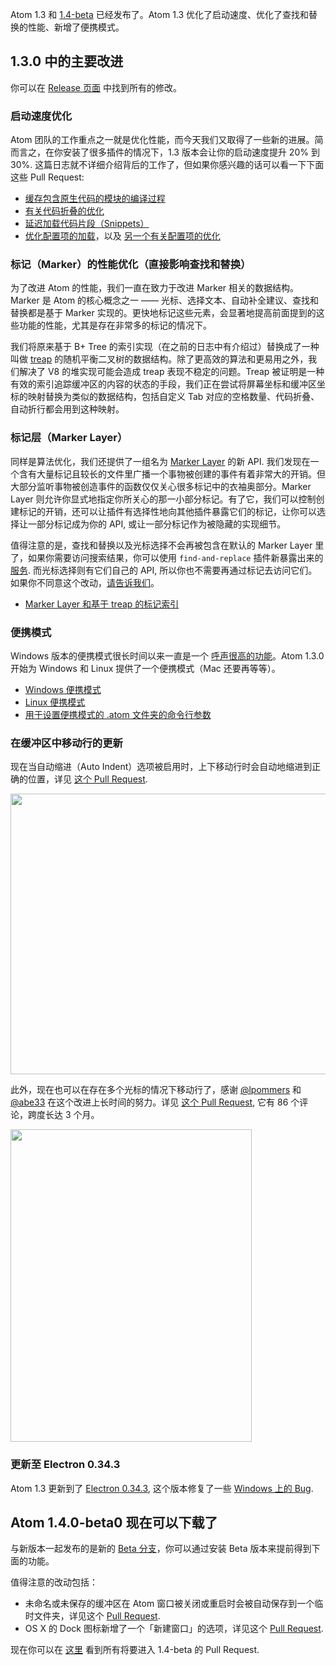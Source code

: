 Atom 1.3 和 [1.4-beta](https://atom.io/beta) 已经发布了。Atom 1.3 优化了启动速度、优化了查找和替换的性能、新增了便携模式。

## 1.3.0 中的主要改进
你可以在 [Release 页面](https://github.com/atom/atom/releases/tag/v1.3.0) 中找到所有的修改。

### 启动速度优化
Atom 团队的工作重点之一就是优化性能，而今天我们又取得了一些新的进展。简而言之，在你安装了很多插件的情况下，1.3 版本会让你的启动速度提升 20% 到 30%. 这篇日志就不详细介绍背后的工作了，但如果你感兴趣的话可以看一下下面这些 Pull Request:

* [缓存包含原生代码的模块的编译过程](https://github.com/atom/atom/pull/9318)
* [有关代码折叠的优化](https://github.com/atom/atom/pull/9468)
* [延迟加载代码片段（Snippets）](https://github.com/atom/atom/pull/9507)
* [优化配置项的加载](https://github.com/atom/atom/pull/9508)，以及 [另一个有关配置项的优化](https://github.com/atom/atom/pull/9524)

### 标记（Marker）的性能优化（直接影响查找和替换）
为了改进 Atom 的性能，我们一直在致力于改进 Marker 相关的数据结构。Marker 是 Atom 的核心概念之一 —— 光标、选择文本、自动补全建议、查找和替换都是基于 Marker 实现的。更快地标记这些元素，会显著地提高前面提到的这些功能的性能，尤其是存在非常多的标记的情况下。

我们将原来基于 B+ Tree 的索引实现（在之前的日志中有介绍过）替换成了一种叫做 [treap](https://en.wikipedia.org/wiki/Treap) 的随机平衡二叉树的数据结构。除了更高效的算法和更易用之外，我们解决了 V8 的堆实现可能会造成 treap 表现不稳定的问题。Treap 被证明是一种有效的索引追踪缓冲区的内容的状态的手段，我们正在尝试将屏幕坐标和缓冲区坐标的映射替换为类似的数据结构，包括自定义 Tab 对应的空格数量、代码折叠、自动折行都会用到这种映射。

### 标记层（Marker Layer）
同样是算法优化，我们还提供了一组名为 [Marker Layer](https://atom.io/docs/api/v1.3.1/TextEditor#instance-addMarkerLayer) 的新 API. 我们发现在一个含有大量标记且较长的文件里广播一个事物被创建的事件有着非常大的开销。但大部分监听事物被创造事件的函数仅仅关心很多标记中的衣袖奥部分。Marker Layer 则允许你显式地指定你所关心的那一小部分标记。有了它，我们可以控制创建标记的开销，还可以让插件有选择性地向其他插件暴露它们的标记，让你可以选择让一部分标记成为你的 API, 或让一部分标记作为被隐藏的实现细节。

值得注意的是，查找和替换以及光标选择不会再被包含在默认的 Marker Layer 里了，如果你需要访问搜索结果，你可以使用 `find-and-replace` 插件新暴露出来的 [服务](https://github.com/atom/find-and-replace#provided-service). 而光标选择则有它们自己的 API, 所以你也不需要再通过标记去访问它们。如果你不同意这个改动，[请告诉我们](https://github.com/atom/atom/issues)。

* [Marker Layer 和基于 treap 的标记索引](https://github.com/atom/atom/pull/9426)

### 便携模式

Windows 版本的便携模式很长时间以来一直是一个 [呼声很高的功能](https://github.com/atom/atom/issues/2939)。Atom 1.3.0 开始为 Windows 和 Linux 提供了一个便携模式（Mac 还要再等等）。

* [Windows 便携模式](https://github.com/atom/atom/pull/8442)
* [Linux 便携模式](https://github.com/atom/atom/pull/9422)
* [用于设置便携模式的 .atom 文件夹的命令行参数](https://github.com/atom/atom/pull/9419)

### 在缓冲区中移动行的更新

现在当自动缩进（Auto Indent）选项被启用时，上下移动行时会自动地缩进到正确的位置，详见 [这个 Pull Request](https://github.com/atom/atom/pull/9104).

<img src="/uploads/default/original/1X/1cd9a0b431f63debdffd77f0778f9b236ffcab94.png" width="611" height="449">

此外，现在也可以在存在多个光标的情况下移动行了，感谢 [@lpommers](https://github.com/lpommers) 和 [@abe33](https://github.com/abe33) 在这个改进上长时间的努力。详见 [这个 Pull Request](https://github.com/atom/atom/pull/8232), 它有 86 个评论，跨度长达 3 个月。

<img src="/uploads/default/original/1X/4e769890e211675b0ad49d91c829eb2c9f3bce0a.png" width="386" height="500">

### 更新至 Electron 0.34.3
Atom 1.3 更新到了 [Electron 0.34.3](https://github.com/atom/atom/pull/9481), 这个版本修复了一些 [Windows 上的 Bug](https://github.com/atom/electron/releases/tag/v0.34.3).

## Atom 1.4.0-beta0 现在可以下载了
与新版本一起发布的是新的 [Beta 分支](https://atom.io/beta)，你可以通过安装 Beta 版本来提前得到下面的功能。

值得注意的改动包括：

* 未命名或未保存的缓冲区在 Atom 窗口被关闭或重启时会被自动保存到一个临时文件夹，详见这个 [Pull Request](https://github.com/atom/atom/pull/9968).
* OS X 的 Dock 图标新增了一个「新建窗口」的选项，详见这个 [Pull Request](https://github.com/atom/atom/pull/9606).

现在你可以在 [这里](https://github.com/atom/atom/releases/tag/v1.4.0-beta0) 看到所有将要进入 1.4-beta 的 Pull Request.
